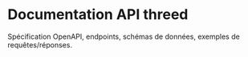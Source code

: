 # Documentation API threed
Spécification OpenAPI, endpoints, schémas de données, exemples de requêtes/réponses.
